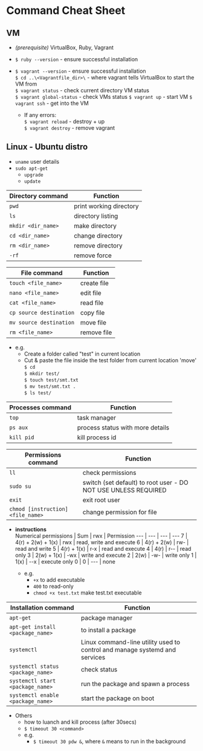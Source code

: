 # Command Cheat Sheet
## VM
- *(prerequisite)* VirtualBox, Ruby, Vagrant
- `$ ruby --version`              - ensure successful installation
- `$ vagrant --version`           - ensure successful installation  
    `$ cd ..\<Vagrantfile_dir>\`  - where vagrant tells VirtualBox to start the VM from  
    `$ vagrant status`            - check current directory VM status  
    `$ vagrant global-status`     - check VMs status
    `$ vagrant up`                - start VM
    `$ vagrant ssh`               - get into the VM

    - If any errors:  
        `$ vagrant reload`        - destroy + up  
        `$ vagrant destroy`       - remove vagrant  

## Linux - Ubuntu distro
- `uname`                       user details
- `sudo apt-get`    
    - `upgrade`             
    - `update`  

Directory command | Function  
--- | ---
`pwd` |                         print working directory  
`ls`  |                         directory listing
`mkdir <dir_name>` |            make directory
`cd <dir_name>` |               change directory
`rm <dir_name>` |               remove directory
`-rf` |                         remove force

File command | Function
--- | ---
`touch <file_name>` |           create file
`nano <file_name>` |            edit file
`cat <file_name>` |             read file
`cp source destination` |       copy file
`mv source destination` |       move file
`rm <file_name>` |              remove file  
        
- e.g. 
    - Create a folder called "test" in current location
    - Cut & paste the file inside the test folder from current location 'move'  
    `$ cd`  
    `$ mkdir test/`  
    `$ touch test/smt.txt`  
    `$ mv test/smt.txt .`  
    `$ ls test/`  

Processes command | Function
--- | ---
`top` |                         task manager
`ps aux` |                      process status with more details
`kill pid` |                    kill process id  
  
Permissions command | Function
--- | ---
`ll` |                          check permissions
`sudo su` |                     switch (set default) to root user - DO NOT USE UNLESS REQUIRED
`exit` |                        exit root user
`chmod [instruction] <file_name>`|change permission for file  

- **instructions**  
    Numerical permissions | Sum | rwx | Permission
    --- | --- | --- | --- 
    7 | 4(r) + 2(w) + 1(x) | rwx | read, write and execute
    6 |	4(r) + 2(w)	| rw- |	read and write
    5 |	4(r)        + 1(x) | r-x | read and execute
    4 | 4(r) | r-- | read only
    3 | 2(w) + 1(x) | -wx |	write and execute
    2 | 2(w) | -w- | write only
    1 | 1(x) | --x | execute only
    0 | 0 |	--- | none  

    - e.g.
        - `+x`                      to add executable
        - `400`                     to read-only
        - `chmod +x test.txt`       make test.txt executable

Installation command | Function
--- | ---
`apt-get` |                         package manager
`apt-get install <package_name>` |  to install a package
`systemctl` | Linux command-line utility used to control and manage systemd and services
`systemctl status <package_name>` | check status
`systemctl start <package_name>` |  run the package and spawn a process
`systemctl enable <package_name>` | start the package on boot

- Others
    - how to luanch and kill process (after 30secs)
    - `$ timeout 30 <command>`
    - e.g. 
        - `$ timeout 30 pdw &`, where `&` means to run in the background

